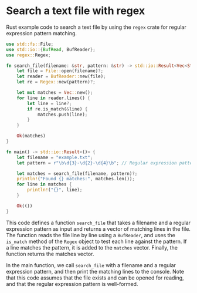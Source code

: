 # Search a text file with regex

Rust example code to search a text file by using the `regex` crate for regular expression pattern matching.

```rust
use std::fs::File;
use std::io::{BufRead, BufReader};
use regex::Regex;

fn search_file(filename: &str, pattern: &str) -> std::io::Result<Vec<String>> {
    let file = File::open(filename)?;
    let reader = BufReader::new(file);
    let re = Regex::new(pattern)?;

    let mut matches = Vec::new();
    for line in reader.lines() {
        let line = line?;
        if re.is_match(&line) {
            matches.push(line);
        }
    }

    Ok(matches)
}

fn main() -> std::io::Result<()> {
    let filename = "example.txt";
    let pattern = r"\b\d{3}-\d{2}-\d{4}\b"; // Regular expression pattern to search for

    let matches = search_file(filename, pattern)?;
    println!("Found {} matches:", matches.len());
    for line in matches {
        println!("{}", line);
    }

    Ok(())
}
```

This code defines a function `search_file` that takes a filename and a regular expression pattern as input and returns a vector of matching lines in the file. The function reads the file line by line using a `BufReader`, and uses the `is_match` method of the `Regex` object to test each line against the pattern. If a line matches the pattern, it is added to the `matches` vector. Finally, the function returns the matches vector.

In the main function, we call `search_file` with a filename and a regular expression pattern, and then print the matching lines to the console. Note that this code assumes that the file exists and can be opened for reading, and that the regular expression pattern is well-formed.
